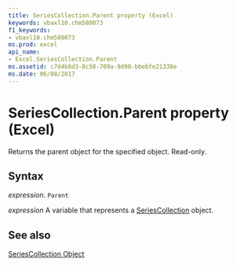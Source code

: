 ```yaml
---
title: SeriesCollection.Parent property (Excel)
keywords: vbaxl10.chm580073
f1_keywords:
- vbaxl10.chm580073
ms.prod: excel
api_name:
- Excel.SeriesCollection.Parent
ms.assetid: c7d4b8d3-8c58-709a-9d90-bbebfe21338e
ms.date: 06/08/2017
---
```



# SeriesCollection.Parent property (Excel)

Returns the parent object for the specified object. Read-only.


## Syntax

 _expression_. `Parent`

 _expression_ A variable that represents a [SeriesCollection](./Excel.SeriesCollection.md) object.


## See also


[SeriesCollection Object](./Excel.SeriesCollection.md)

